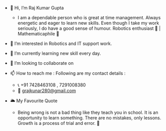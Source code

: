 - 👋 Hi, I’m Raj Kumar Gupta
     - I am a dependable person who is great at time management. Always energetic and eager to learn new skills. Even though I take my work seriously, I do have a good sense of humour. 
Robotics enthusiast 🤖 | Mathematicaphile 📖
- 👀 I’m interested in Robotics and IT support work.
- 🌱 I’m currently learning new skill every day.
- 💞️ I’m looking to collaborate on 
- 📫 How to reach me : Following are my contact details : 
     - 📞 +91 7428463108 , 7291008380
     - 📩  grajkunar280@gmail.com

- 🌥 My Favourite Quote 
     - Being wrong is not a bad thing like they teach you in school. It is an opportunity to learn something. There are no mistakes, only lessons. Growth is a process of trial and error. 🧠
<!---
rajkumar2804/rajkumar2804 is a ✨ special ✨ repository because its `README.md` (this file) appears on your GitHub profile.
You can click the Preview link to take a look at your changes.
--->
